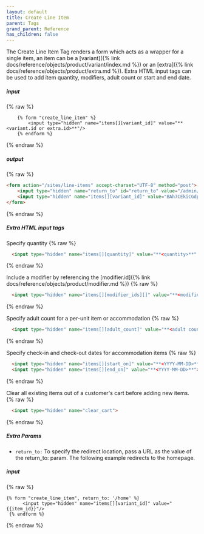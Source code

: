 ```yaml
---
layout: default
title: Create Line Item
parent: Tags
grand_parent: Reference
has_children: false
---
```


The Create Line Item Tag renders a form which acts as a wrapper for a single item, an item can be a [variant]({% link docs/reference/objects/product/variant/index.md %}) or an [extra]({% link docs/reference/objects/product/extra.md %}).
Extra HTML input tags can be used to add item quantity, modifiers, adult count or start and end date.

##### input
{% raw %}
```liquid
    {% form "create_line_item" %}
        <input type="hidden" name="items[][variant_id]" value="**<variant.id or extra.id>**"/>
    {% endform %}
```
{% endraw %}

##### output
{% raw %}
```html
<form action="/sites/line-items" accept-charset="UTF-8" method="post">
    <input type="hidden" name="return_to" id="return_to" value="/admin/site_builder/sites/c94b650e/previews/book-tickets" autocomplete="off">
    <input type="hidden" name="items[][variant_id]" value="BAh7CEkiCGdpZAY6Bk....">
</form>
```
{% endraw %}

##### Extra HTML input tags

Specify quantity
{% raw %}
```html
  <input type="hidden" name="items[][quantity]" value="**<quantity>**" />
```
{% endraw %}

Include a modifier by referencing the [modifier.id]({% link docs/reference/objects/product/modifier.md %})
{% raw %}
```html
  <input type="hidden" name="items[][modifier_ids][]" value="**<modifier.id>**" />
```
{% endraw %}

Specify adult count for a per-unit item or accommodation
{% raw %}
```html
  <input type="hidden" name="items[][adult_count]" value="**<adult count>**" />
```
{% endraw %}

Specify check-in and check-out dates for accommodation items
{% raw %}
```html
  <input type="hidden" name="items[][start_on]" value="**<YYYY-MM-DD>**">
  <input type="hidden" name="items[][end_on]" value="**<YYYY-MM-DD>**">
```
{% endraw %}

Clear all existing items out of a customer's cart before adding new items.
{% raw %}
```html
  <input type="hidden" name="clear_cart">
```
{% endraw %}


##### Extra Params
* `return_to:` To specify the redirect location, pass a URL as the value of the return_to: param.
The following example redirects to the homepage. 

##### input
{% raw %}
```liquid
{% form "create_line_item", return_to: '/home' %}
      <input type="hidden" name="items[][variant_id]" value="{{item_id}}"/>
 {% endform %}
```
{% endraw %}